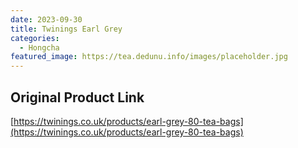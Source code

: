 ```yaml
---
date: 2023-09-30
title: Twinings Earl Grey
categories:
  - Hongcha
featured_image: https://tea.dedunu.info/images/placeholder.jpg
---
```


## Original Product Link

[https://twinings.co.uk/products/earl-grey-80-tea-bags](https://twinings.co.uk/products/earl-grey-80-tea-bags)
